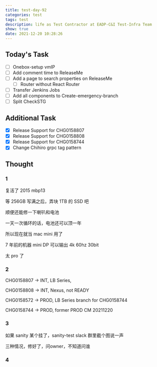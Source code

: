 ```yaml
---
title: test-day-92
categories: test
tags: test
description: life as Test Contractor at EADP-C&I Test-Infra Team
show: true
date: 2021-12-20 10:28:26
---
```

## Today's Task
- [ ] Onebox-setup vmIP
- [ ] Add comment time to ReleaseMe
- [ ] Add a page to search properties on ReleaseMe
    - [ ] Router without React Router
- [ ] Transfer Jenkins Jobs
- [ ] Add all components to Create-emergency-branch
- [ ] Split CheckSTG

## Additional Task 
- [x] Release Support for CHG0158807
- [x] Release Support for CHG0158808
- [x] Release Support for CHG0158744
- [x] Change Chihiro grpc tag pattern

## Thought

### 1

复活了 2015 mbp13

等 256GB 写满之后，弄块 1TB 的 SSD 吧

顺便还能修一下喇叭和电池

一天一次循环的话，电池还可以顶一年

所以现在就当 mac mini 用了

7 年前的机器 mini DP 可以输出 4k 60hz 30bit

太 pro 了

### 2

CHG0158807 -> INT, LB Series, 

CHG0158808 -> INT, Nexus, not READY

CHG0158572 -> PROD, LB Series branch for CHG0158744

CHG0158744 -> PROD, former PROD CM 20211220

### 3

如果 sanity 某个挂了，sanity-test slack 群里截个图说一声

三种情况，修好了，问owner，不知道问谁

### 4

